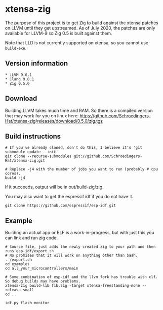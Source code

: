 # xtensa-zig

The purpose of this project is to get Zig to build against the xtensa patches on LLVM until they get upstreamed.
As of July 2020, the patches are only available for LLVM-9 so Zig 0.5 is built against them.

Note that LLD is not currently supported on xtensa, so you cannot use `build-exe`.

## Version information

    * LLVM 9.0.1
    * Clang 9.0.1
    * Zig 0.5.0


## Download

Building LLVM takes much time and RAM. So there is a compiled version that may work for you on linux here:
https://github.com/Schroedingers-Hat/xtensa-zig/releases/download/0.5.0/zig.tgz

## Build instructions

```
# If you've already cloned, don't do this, I believe it's 'git submodule update --init'
git clone --recurse-submodules git://github.com/Schroedingers-Hat/xtensa-zig.git

# Replace -j4 with the number of jobs you want to run (probably # cpu cores).
build -j4
```

If it succeeds, output will be in out/build-zig/zig.

You may also want to get the espressif idf if you do not have it.

```
git clone https://github.com/espressif/esp-idf.git
```

## Example

Building an actual app or ELF is a work-in-progress, but with just this you can link and run zig code.

```
# Source file, just adds the newly created zig to your path and then runs esp-idf/export.sh
# No promises that it will work on anything other than bash.
. /export.sh
cd examples
cd all_your_microcontrollers/main

# Some combination of esp-idf and the llvm fork has trouble with clf. So debug builds may have problems.
xtensa-zig build-lib fib.zig -target xtensa-freestanding-none --release-small
cd ..

idf.py flash monitor
```
